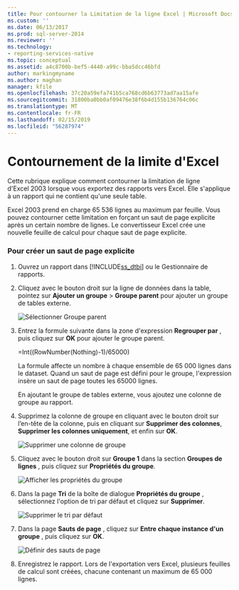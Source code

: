 ```yaml
---
title: Pour contourner la Limitation de la ligne Excel | Microsoft Docs
ms.custom: ''
ms.date: 06/13/2017
ms.prod: sql-server-2014
ms.reviewer: ''
ms.technology:
- reporting-services-native
ms.topic: conceptual
ms.assetid: a4c8700b-bef5-4440-a99c-bba5dcc46bfd
author: markingmyname
ms.author: maghan
manager: kfile
ms.openlocfilehash: 37c20a59efa741b5ca768cd6b63773ad7aa15afe
ms.sourcegitcommit: 31800ba0bb0af09476e38f6b4d155b136764c06c
ms.translationtype: MT
ms.contentlocale: fr-FR
ms.lasthandoff: 02/15/2019
ms.locfileid: "56287974"
---
```

# <a name="work-around-the-excel-row-limitation"></a>Contournement de la limite d'Excel
  Cette rubrique explique comment contourner la limitation de ligne d'Excel 2003 lorsque vous exportez des rapports vers Excel. Elle s'applique à un rapport qui ne contient qu'une seule table.  
  
 Excel 2003 prend en charge 65 536 lignes au maximum par feuille. Vous pouvez contourner cette limitation en forçant un saut de page explicite après un certain nombre de lignes. Le convertisseur Excel crée une nouvelle feuille de calcul pour chaque saut de page explicite.  
  
### <a name="to-create-an-explicit-page-break"></a>Pour créer un saut de page explicite  
  
1.  Ouvrez un rapport dans [!INCLUDE[ss_dtbi](../../includes/ss-dtbi-md.md)] ou le Gestionnaire de rapports.  
  
2.  Cliquez avec le bouton droit sur la ligne de données dans la table, pointez sur **Ajouter un groupe** > **Groupe parent** pour ajouter un groupe de tables externe.  
  
     ![Sélectionner Groupe parent](../media/datarow-selectparentgroup.png "Sélectionner Groupe parent")  
  
3.  Entrez la formule suivante dans la zone d'expression **Regrouper par** , puis cliquez sur **OK** pour ajouter le groupe parent.  
  
     =Int((RowNumber(Nothing)-1)/65000)  
  
     La formule affecte un nombre à chaque ensemble de 65 000 lignes dans le dataset. Quand un saut de page est défini pour le groupe, l'expression insère un saut de page toutes les 65000 lignes.  
  
     En ajoutant le groupe de tables externe, vous ajoutez une colonne de groupe au rapport.  
  
4.  Supprimez la colonne de groupe en cliquant avec le bouton droit sur l’en-tête de la colonne, puis en cliquant sur **Supprimer des colonnes**, **Supprimer les colonnes uniquement**, et enfin sur **OK**.  
  
     ![Supprimer une colonne de groupe](../media/groupcolumn-delete-updated.png "Supprimer une colonne de groupe")  
  
5.  Cliquez avec le bouton droit sur **Groupe 1** dans la section **Groupes de lignes** , puis cliquez sur **Propriétés du groupe**.  
  
     ![Afficher les propriétés du groupe](../media/groupproperties-updated.png "Afficher les propriétés de groupe")  
  
6.  Dans la page **Tri** de la boîte de dialogue **Propriétés du groupe** , sélectionnez l'option de tri par défaut et cliquez sur **Supprimer**.  
  
     ![Supprimer le tri par défaut](../media/groupproperties-sorting-updated.png "Supprimer le tri par défaut")  
  
7.  Dans la page **Sauts de page** , cliquez sur **Entre chaque instance d'un groupe** , puis cliquez sur **OK**.  
  
     ![Définir des sauts de page](../media/groupproperties-pagebreaks-updated.png "Définir des sauts de page")  
  
8.  Enregistrez le rapport. Lors de l'exportation vers Excel, plusieurs feuilles de calcul sont créées, chacune contenant un maximum de 65 000 lignes.  
  
  
